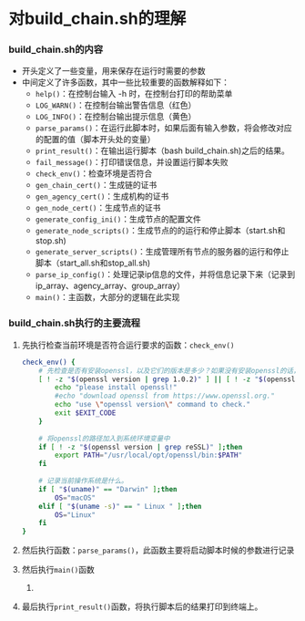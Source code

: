 # 对build_chain.sh的理解

### build_chain.sh的内容

- 开头定义了一些变量，用来保存在运行时需要的参数
- 中间定义了许多函数，其中一些比较重要的函数解释如下：
  - `help()`：在控制台输入 -h 时，在控制台打印的帮助菜单
  - `LOG_WARN()`：在控制台输出警告信息（红色）
  - `LOG_INFO()`：在控制台输出提示信息（黄色）
  - `parse_params()`：在运行此脚本时，如果后面有输入参数，将会修改对应的配置的值（脚本开头处的变量）
  - `print_result()`：在输出运行脚本（bash build_chain.sh)之后的结果。
  - `fail_message()`：打印错误信息，并设置运行脚本失败
  - `check_env()`：检查环境是否符合
  - `gen_chain_cert()`：生成链的证书
  - `gen_agency_cert()`：生成机构的证书
  - `gen_node_cert()`：生成节点的证书
  - `generate_config_ini()`：生成节点的配置文件
  - `generate_node_scripts()`：生成节点的的运行和停止脚本（start.sh和stop.sh)
  - `generate_server_scripts()`：生成管理所有节点的服务器的运行和停止脚本（start_all.sh和stop_all.sh)
  - `parse_ip_config()`：处理记录ip信息的文件，并将信息记录下来（记录到ip_array、agency_array、group_array）
  - `main()`：主函数，大部分的逻辑在此实现





### build_chain.sh执行的主要流程

1. 先执行检查当前环境是否符合运行要求的函数：`check_env()`

   ```bash
   check_env() {
       # 先检查是否有安装openssl，以及它们的版本是多少？如果没有安装openssl的话，提示安装并中断脚本的执行。
       [ ! -z "$(openssl version | grep 1.0.2)" ] || [ ! -z "$(openssl version | grep 1.1)" ] || [ ! -z "$(openssl version | grep reSSL)" ] || {
           echo "please install openssl!"
           #echo "download openssl from https://www.openssl.org."
           echo "use \"openssl version\" command to check."
           exit $EXIT_CODE
       }
       
       # 将openssl的路径加入到系统环境变量中
       if [ ! -z "$(openssl version | grep reSSL)" ];then
           export PATH="/usr/local/opt/openssl/bin:$PATH"
       fi
       
       # 记录当前操作系统是什么。
       if [ "$(uname)" == "Darwin" ];then
           OS="macOS"
       elif [ "$(uname -s)" == " Linux " ];then
           OS="Linux"
       fi
   }
   ```

   

2. 然后执行函数：`parse_params()`，此函数主要将启动脚本时候的参数进行记录

3. 然后执行`main()`函数

   1. 

4. 最后执行`print_result()`函数，将执行脚本后的结果打印到终端上。